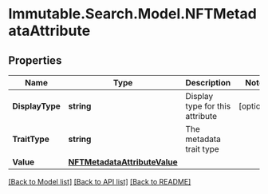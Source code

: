 # Immutable.Search.Model.NFTMetadataAttribute

## Properties

Name | Type | Description | Notes
------------ | ------------- | ------------- | -------------
**DisplayType** | **string** | Display type for this attribute | [optional] 
**TraitType** | **string** | The metadata trait type | 
**Value** | [**NFTMetadataAttributeValue**](NFTMetadataAttributeValue.md) |  | 

[[Back to Model list]](../README.md#documentation-for-models) [[Back to API list]](../README.md#documentation-for-api-endpoints) [[Back to README]](../README.md)


